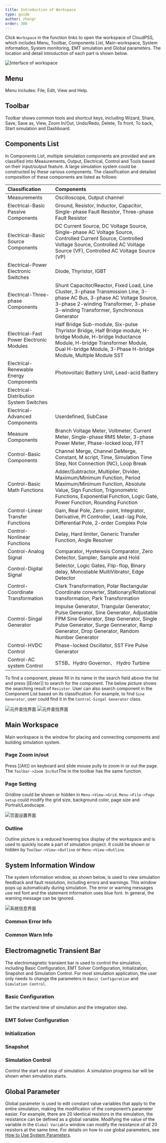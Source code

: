 ```yaml
---
title: Introduction of Workspace
type: guide
author: zhangr
order: 300
---
```


Click `Workspace` in the function links to open the workspace of CloudPSS, which includes Menu, Toolbar, Components List, Main-workspace, System information, System monitoring, EMT simulation and Global parameters. The location and detail introduction of each part is shown below. 

![Interface of workspace](User2/G1.png "Interface of workspace")

## Menu

Menu includes: File, Edit, View and Help.

## Toolbar

Toolbar shows common tools and shortcut keys, including Wizard, Share, Save, Save as, View, Zoom In/Out, Undo/Redo, Delete, To front, To back, Start simulation and Dashboard.


## Components List

In Components List, multiple simulation components are provided and are classified into Measurements, Output, Electrical, Control and Tools based on their input/output feature. A large simulation system could be constructed by these various components. The classification and detailed composition of these components are listed as follows:

| Classification | Components |
| :--- | :---  |
| Measurements | Oscilloscope, Output channel |
| Electrical-Basic Passive Components | Ground, Resistor, Inductor, Capacitor, Single-phase Fault Resistor, Three-phase Fault Resistor |
| Electrical-Basic Source Components | DC Current Source, DC Voltage Source, Single-phase AC Voltage Source, Controlled Current Source, Controlled Voltage Source, Controlled AC Voltage Source (VF), Controlled AC Voltage Source (VP) |
| Electrical-Power Electronic Switches | Diode, Thyristor, IGBT |
| Electrical-Three-phase Components | Shunt Capacitor/Reactor, Fixed Load, Line Cluster, 3-phase Transmission Line, 3-phase AC Bus, 3-phase AC Voltage Source, 3-phase 2-winding Transformer, 3-phase 3-winding Transformer, Synchronous Generator |
| Electrical-Fast Power Electronic Modules | Half Bridge Sub-module, Six-pulse Thyristor Bridge, Half Bridge module, H-bridge Module, H-bridge Inductance Module, H-bridge Transformer Module, Dual H-bridge Module, 3-Phase H-bridge Module, Multiple Module SST |
| Electrical-Renewable Energy Components | Photovoltaic Battery Unit, Lead-acid Battery |
| Electrical-Distribution System Switches | |
| Electrical-Advanced Components | Userdefined, SubCase |
| Measure Components | Branch Voltage Meter, Voltmeter, Current Meter, Single-phase RMS Meter, 3-phase Power Meter, Phase-locked loop, FFT |
| Control-Basic Components | Channel Merge, Channel DeMerge, Constant, M script, Time, Simulation Time Step, Not Connection (NC), Loop Break |
| Control-Basic Math Functions | Adder/Subtractor, Multiplier, Divider, Maximum/Minimum Function, Period Maximum/Minimum Function, Absolute Value, Sign Function, Trigonometric Functions, Exponential Function, Logic Gate, Power Function, Rounding Function |
| Control-Linear Transfer Functions | Gain, Real Pole, Zero-point, Integrator, Derivative, PI Controller, Lead-lag Pole, Differential Pole, 2-order Complex Pole |
| Control-Nonlinear Functions | Delay, Hard limiter, Generic Transfer Function, Angle Resolver |
| Control-Analog Signal | Comparator, Hysteresis Comparator, Zero Detector, Sampler, Sample and Hold |
| Control-Digital Signal | Selector, Logic Gates, Flip-flop, Binary delay, Monostable MultiVibrator, Edge Detector |
| Control-Coordinate Transformation | Clark Transformation, Polar Rectangular Coordinate converter, Stationary/Rotational transformation, Park Transformation |
| Control-Singal Generator | Impulse Generator, Triangular Generator, Pulse Generator, Sine Generator, Adjustable FPM Sine Generator, Step Generator, Single Pulse Generator, Surge Gennerator, Ramp Generator, Drop Generator, Random Number Generator |
| Control-HVDC Control | Phase-locked Oscillator, SST Fire Pulse Generator |
| Control-AC system Control| ST5B、Hydro Governor、 Hydro Turbine |

To find a component, please fill in its name in the search field above the list and press [[Enter]] to search for the component. The below picture shows the searching result of `Resistor`. User can also search component in the Component List based on its classification. For example, to find `Sine Generator`, user could find it in the `Control-Singal Generator` class.

![元件查找界面](User2/G2.png "Using search filed to find components")
![元件查找界面](User2/G3.png "finding components by category")

## Main Workspace

Main workspace is the window for placing and connecting components and building simulation system.

### Page Zoom in/out

Press [[Alt]] on keyboard and slide mouse pully to zoom in or out the page. The `Toolbar->Zoom In/Out`The  in the toolbar has the same function.

### Page Setting

Gridline could be shown or hidden in `Menu->View->Grid`. `Menu->File->Page setup` could modify the grid size, background color, page size and Portrait/Landscape.

![页面设置界面](User2/G4.png "Page setting interface")

### Outline

Outline picture is a reduced hovering box display of the workspace and is used to quickly locate a part of simulation project. It could be shown or hidden by `Toolbar->View->Outline` or `Menu->View->Outline`.

## System Information Window

The system information window, as shown below, is used to view simulation feedback and fault resolution, including errors and warnings. This window pops up automatically during simulation. The error or warning messages use red font and the statement information uses blue font. In general, the warning message can be ignored.

![系统信息界面](User2/G5.png "Picture of system information window")

### Common Error Info

### Common Warn Info

## Electromagnetic Transient Bar
	
The electromagnetic transient bar is used to control the simulation, including Basic Configuration, EMT Solver Configuration, Initialization, Snapshot and Simulation Control. For most simulation application, the user only needs to change the parameters in `Basic Configuration` and `Simulation Control`.

### Basic Configuration

Set the start/end time of simulation and the integration step.

### EMT Solver Configuration

### Initialization

### Snapshot

### Simulation Control

Control the start and stop of simulation. A simulation progress bar will be shown when simulation starts.

## Global Parameter

Global parameter is used to edit constant value variables that apply to the entire simulation, making the modification of the component’s parameter easier. For example, there are 20 identical resistors in the simulation, the resistance can be defined as a global variable. Modifying the value of the variable in the `Global Variable` window can modify the resistance of all 20 resistors at the same time. For details on how to use global parameters, see [How to Use System Parameters](../features/ParameterSystem.html).




